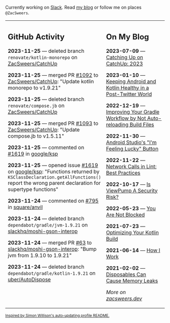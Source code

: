 Currently working on [Slack](https://slack.com/). Read [my blog](https://zacsweers.dev/) or follow me on places `@ZacSweers`.

<table><tr><td valign="top" width="60%">

## GitHub Activity
<!-- githubActivity starts -->
**2023-11-25** — deleted branch `renovate/kotlin-monorepo` on [ZacSweers/CatchUp](https://github.com/ZacSweers/CatchUp)

**2023-11-25** — merged PR [#1092](https://github.com/ZacSweers/CatchUp/pull/1092) to [ZacSweers/CatchUp](https://github.com/ZacSweers/CatchUp): "Update kotlin monorepo to v1.9.21"

**2023-11-25** — deleted branch `renovate/compose.jb` on [ZacSweers/CatchUp](https://github.com/ZacSweers/CatchUp)

**2023-11-25** — merged PR [#1093](https://github.com/ZacSweers/CatchUp/pull/1093) to [ZacSweers/CatchUp](https://github.com/ZacSweers/CatchUp): "Update compose.jb to v1.5.11"

**2023-11-25** — commented on [#1619](https://github.com/google/ksp/issues/1619#issuecomment-1826371735) in [google/ksp](https://github.com/google/ksp)

**2023-11-25** — opened issue [#1619](https://github.com/google/ksp/issues/1619) on [google/ksp](https://github.com/google/ksp): "Functions returned by `KSClassDeclaration.getAllFunctions()` report the wrong parent declaration for supertype functions"

**2023-11-24** — commented on [#795](https://github.com/square/anvil/pull/795#issuecomment-1826126565) in [square/anvil](https://github.com/square/anvil)

**2023-11-24** — deleted branch `dependabot/gradle/jvm-1.9.21` on [slackhq/moshi-gson-interop](https://github.com/slackhq/moshi-gson-interop)

**2023-11-24** — merged PR [#63](https://github.com/slackhq/moshi-gson-interop/pull/63) to [slackhq/moshi-gson-interop](https://github.com/slackhq/moshi-gson-interop): "Bump jvm from 1.9.10 to 1.9.21"

**2023-11-24** — deleted branch `dependabot/gradle/kotlin-1.9.21` on [uber/AutoDispose](https://github.com/uber/AutoDispose)
<!-- githubActivity ends -->
</td><td valign="top" width="40%">

## On My Blog
<!-- blog starts -->
**2023-07-09** — [Catching Up on CatchUp: 2023](https://www.zacsweers.dev/catching-up-on-catchup-2023/)

**2023-01-10** — [Keeping Android and Kotlin Healthy in a Post-Twitter World](https://www.zacsweers.dev/keeping-android-healthy/)

**2022-12-19** — [Improving Your Gradle Workflow by Not Auto-reloading Build Files](https://www.zacsweers.dev/improving-your-workflow-by-not-auto-reloading-build-files/)

**2022-11-30** — [Android Studio's "I'm Feeling Lucky" Button](https://www.zacsweers.dev/android-studios-im-feeling-lucky-button/)

**2022-11-22** — [Network Calls in Lint: Best Practices](https://www.zacsweers.dev/network-calls-in-lint-best-practices/)

**2022-10-17** — [Is ViewPump A Security Risk?](https://www.zacsweers.dev/is-viewpump-a-security-risk/)

**2022-05-23** — [You Are Not Blocked](https://www.zacsweers.dev/you-are-not-blocked/)

**2021-07-23** — [Optimizing Your Kotlin Build](https://www.zacsweers.dev/optimizing-your-kotlin-build/)

**2021-06-14** — [How I Work](https://www.zacsweers.dev/how-i-work/)

**2021-02-02** — [Disposables Can Cause Memory Leaks](https://www.zacsweers.dev/disposables-can-cause-memory-leaks/)
<!-- blog ends -->
_More on [zacsweers.dev](https://zacsweers.dev/)_
</td></tr></table>

<sub><a href="https://simonwillison.net/2020/Jul/10/self-updating-profile-readme/">Inspired by Simon Willison's auto-updating profile README.</a></sub>